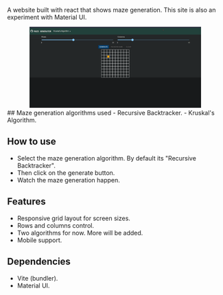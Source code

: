 A website built with react that shows maze generation. This site is also an experiment with Material UI.
<div align="center">
    <img src="/screenshots/base.png" width="400px"</img> 
</div>
## Maze generation algorithms used
- Recursive Backtracker.
- Kruskal's Algorithm.

## How to use
- Select the maze generation algorithm. By default its "Recursive Backtracker".
- Then click on the generate button.
- Watch the maze generation happen.

## Features
- Responsive grid layout for screen sizes.
- Rows and columns control.
- Two algorithms for now. More will be added.
- Mobile support.

## Dependencies
- Vite (bundler).
- Material UI.

